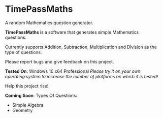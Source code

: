 # TimePassMaths
A random Mathematics question generator.

**TimePassMaths** is a software that generates simple Mathematics questions.

Currently supports Addition, Subtraction, Multiplication and Division as the type of questions.

Please report bugs and give feedback on this project.

**Tested On**: Windows 10 x64 Professional
*Please try it on your own operating system to increase the number of platforms on which it is tested!*


Help this project rise! 

**Coming Soon**:
Types Of Questions:
  - Simple Algebra
  - Geometry  
